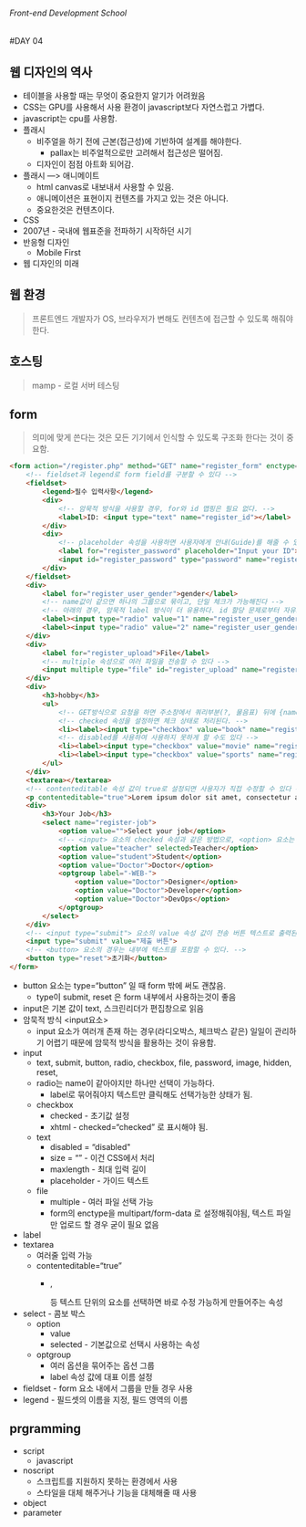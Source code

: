 ###### Front-end Development School

#DAY 04

## 웹 디자인의 역사
* 테이블을 사용할 때는 무엇이 중요한지 알기가 어려웠음
* CSS는 GPU를 사용해서 사용 환경이 javascript보다 자연스럽고 가볍다.
* javascript는 cpu를 사용함.
* 플래시
    * 비주얼을 하기 전에 근본(접근성)에 기반하여 설계를 해야한다.
        * pallax는 비주얼적으로만 고려해서 접근성은 떨어짐.
    * 디자인이 점점 아트화 되어감.
* 플래시 —> 애니메이트
    * html canvas로 내보내서 사용할 수 있음.
    * 애니메이션은 표현이지 컨텐츠를 가지고 있는 것은 아니다.
    * 중요한것은 컨텐츠이다.
* CSS
* 2007년 - 국내에 웹표준을 전파하기 시작하던 시기
* 반응형 디자인
    * Mobile First
* 웹 디자인의 미래

## 웹 환경
> 프론트엔드 개발자가 OS, 브라우저가 변해도 컨텐츠에 접근할 수 있도록 해줘야 한다.

## 호스팅
> mamp - 로컬 서버 테스팅

## form
> 의미에 맞게 쓴다는 것은 모든 기기에서 인식할 수 있도록 구조화 한다는 것이 중요함.

```html
<form action="/register.php" method="GET" name="register_form" enctype="multipart/form-data">
    <!-- fieldset과 legend로 form field를 구분할 수 있다 -->
    <fieldset>
        <legend>필수 입력사항</legend>
        <div>
            <!-- 암묵적 방식을 사용할 경우, for와 id 맵핑은 필요 없다. -->
            <label>ID: <input type="text" name="register_id"></label>
        </div>
        <div>
            <!-- placeholder 속성을 사용하면 사용자에게 안내(Guide)를 해줄 수 있다 -->
            <label for="register_password" placeholder="Input your ID">PASSWORD</label>
            <input id="register_password" type="password" name="register_password">
        </div>
    </fieldset>
    <div>
        <label for="register_user_gender">gender</label>
        <!-- name값이 같으면 하나의 그룹으로 묶이고, 단일 체크가 가능해진다 -->
        <!-- 아래의 경우, 암묵적 label 방식이 더 유용하다. id 할당 문제로부터 자유로워진다 -->
        <label><input type="radio" value="1" name="register_user_gender">Male</label>
        <label><input type="radio" value="2" name="register_user_gender">Female</label>
    </div>
    <div>
        <label for="register_upload">File</label>
        <!-- multiple 속성으로 여러 파일을 전송할 수 있다 -->
        <input multiple type="file" id="register_upload" name="register_upload">
    </div>
    <div>
        <h3>hobby</h3>
        <ul>
            <!-- GET방식으로 요청을 하면 주소창에서 쿼리부분(?, 물음표) 뒤에 {name}={value} 형식으로 쿼리 요청하는 모습을 볼 수 있다. -->
            <!-- checked 속성을 설정하면 체크 상태로 처리된다. -->
            <li><label><input type="checkbox" value="book" name="register_hobby" checked>독서</label></li>
            <!-- disabled를 사용하여 사용하지 못하게 할 수도 있다 -->
            <li><label><input type="checkbox" value="movie" name="register_hobby" disabled>영화관람</label></li>
            <li><label><input type="checkbox" value="sports" name="register_hobby">스포츠</label></li>
        </ul>
    </div>
    <textarea></textarea>
    <!-- contenteditable 속성 값이 true로 설정되면 사용자가 직접 수정할 수 있다 -->
    <p contenteditable="true">Lorem ipsum dolor sit amet, consectetur adipisicing elit. In, blanditiis!</p>
    <div>
        <h3>Your Job</h3>
        <select name="register-job">
            <option value="">Select your job</option>
            <!-- <input> 요소의 checked 속성과 같은 방법으로, <option> 요소는 selected 속성을 설정할 수 있다 -->
            <option value="teacher" selected>Teacher</option>
            <option value="student">Student</option>
            <option value="Doctor">Doctor</option>
            <optgroup label="-WEB-">
                <option value="Doctor">Designer</option>
                <option value="Doctor">Developer</option>
                <option value="Doctor">DevOps</option>
            </optgroup>
        </select>
    </div>
    <!-- <input type="submit"> 요소의 value 속성 값이 전송 버튼 텍스트로 출력된다. -->
    <input type="submit" value="제출 버튼">
    <!-- <button> 요소의 경우는 내부에 텍스트를 포함할 수 있다. -->
    <button type="reset">초기화</button>
</form>
```
* button 요소는 type=“button” 일 때 form 밖에 써도 괜찮음.
    * type이 submit, reset 은 form 내부에서 사용하는것이 좋음
* input은 기본 값이 text, 스크린리더가 편집창으로 읽음
* 암묵적 방식 <label><input요소></label>
    * input 요소가 여러개 존재 하는 경우(라디오박스, 체크박스 같은) 일일이 관리하기 어렵기 때문에 암묵적 방식을 활용하는 것이 유용함.
* input
    * text, submit, button, radio, checkbox, file, password, image, hidden, reset,
    * radio는 name이 같아야지만 하나만 선택이 가능하다.
        * label로 묶어줘야지 텍스트만 클릭해도 선택가능한 상태가 됨.
    * checkbox
        * checked - 초기값 설정
        *  xhtml - checked=“checked” 로 표시해야 됨.
    * text
        * disabled = “disabled"
        * size = “” - 이건 CSS에서 처리
        * maxlength - 최대 입력 길이
        * placeholder - 가이드 텍스트
    * file
        * multiple - 여러 파일 선택 가능
        * form의 enctype을 multipart/form-data 로 설정해줘야됨, 텍스트 파일만 업로드 할 경우 굳이 필요 없음
* label
* textarea
    * 여러줄 입력 가능
    * contenteditable=“true”
        * <p>, <div>등 텍스트 단위의 요소를 선택하면 바로 수정 가능하게 만들어주는 속성
* select - 콤보 박스
    * option
        * value
        * selected -  기본값으로 선택시 사용하는 속성
    * optgroup
        * 여러 옵션을 묶어주는 옵션 그룹
        * label 속성 값에 대표 이름 설정
* fieldset - form 요소 내에서 그룹을 만들 경우 사용
* legend - 필드셋의 이름을 지정, 필드 영역의 이름

## prgramming
* script
    * javascript
* noscript
    * 스크립트를 지원하지 못하는 환경에서 사용
    * 스타일을 대체 해주거나 기능을 대체해줄 때 사용
* object
* parameter
